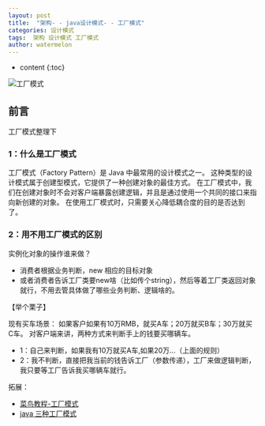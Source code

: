 ```yaml
---
layout: post
title:  "架构- - java设计模式- - 工厂模式"
categories: 设计模式
tags:  架构 设计模式 工厂模式
author: watermelon
---
```

* content
{:toc}

![工厂模式](https://img0.ph.126.net/YhOq-j7KSYNLBo8RNDDgwQ==/2295709910152703736.jpg)
## 前言
工厂模式整理下





### 1：什么是工厂模式
工厂模式（Factory Pattern）是 Java 中最常用的设计模式之一。
这种类型的设计模式属于创建型模式，它提供了一种创建对象的最佳方式。
在工厂模式中，我们在创建对象时不会对客户端暴露创建逻辑，并且是通过使用一个共同的接口来指向新创建的对象。
在使用工厂模式时，只需要关心降低耦合度的目的是否达到了。

### 2：用不用工厂模式的区别
实例化对象的操作谁来做？
* 消费者根据业务判断，new 相应的目标对象
* 或者消费者告诉工厂类要new啥（比如传个string），然后等着工厂类返回对象就行，不用去管具体做了哪些业务判断、逻辑啥的。

【举个栗子】

现有买车场景：
如果客户如果有10万RMB，就买A车；20万就买B车；30万就买C车。
对客户端来讲，两种方式来判断手上的钱要买哪辆车。
* 1：自己来判断，如果我有10万就买A车,如果20万...（上面的规则）
* 2：我不判断，直接把我当前的钱告诉工厂（参数传递），工厂来做逻辑判断，我只要等工厂告诉我买哪辆车就行。
  
  
拓展：
* [菜鸟教程-工厂模式](http://www.runoob.com/design-pattern/factory-pattern.html)  
* [java 三种工厂模式](https://www.cnblogs.com/zailushang1996/p/8601808.html)  
